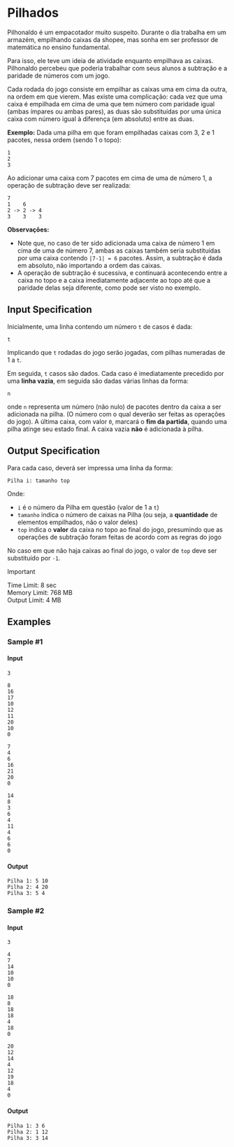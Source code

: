 # Pilhados

Pilhonaldo é um empacotador muito suspeito. Durante o dia trabalha em um armazém, empilhando caixas da shopee, mas sonha em ser professor de matemática no ensino fundamental.

Para isso, ele teve um ideia de atividade enquanto empilhava as caixas. Pilhonaldo percebeu que poderia trabalhar com seus alunos a subtração e a paridade de números com um jogo.

Cada rodada do jogo consiste em empilhar as caixas uma em cima da outra, na ordem em que vierem. Mas existe uma complicação: cada vez que uma caixa é empilhada em cima de uma que tem número com paridade igual (ambas ímpares ou ambas pares), as duas são substituídas por uma única caixa com número igual à diferença (em absoluto) entre as duas.

**Exemplo:**
Dada uma pilha em que foram empilhadas caixas com 3, 2 e 1 pacotes, nessa ordem (sendo 1 o topo):
  
```text
1 
2 
3 
```

Ao adicionar uma caixa com 7 pacotes em cima de uma de número 1, a operação de subtração deve ser realizada:

```text
7    
1    6
2 -> 2 -> 4
3    3    3
```

**Observações:**

- Note que, no caso de ter sido adicionada uma caixa de número 1 em cima de uma de número 7, ambas as caixas também seria substituídas por uma caixa contendo `|7-1| = 6` pacotes. Assim, a subtração é dada em absoluto, não importando a ordem das caixas.
- A operação de subtração é sucessiva, e continuará acontecendo entre a caixa no topo e a caixa imediatamente adjacente ao topo até que a paridade delas seja diferente, como pode ser visto no exemplo.

## Input Specification

Inicialmente, uma linha contendo um número `t` de casos é dada:

```text
t
```

Implicando que `t` rodadas do jogo serão jogadas, com pilhas numeradas de 1 a `t`.

Em seguida, `t` casos são dados. Cada caso é imediatamente precedido por uma **linha vazia**, em seguida são dadas várias linhas da forma:

```text
n
```

onde `n` representa um número (não nulo) de pacotes dentro da caixa a ser adicionada na pilha. (O número com o qual deverão ser feitas as operações do jogo). A última caixa, com valor `0`, marcará o **fim da partida**, quando uma pilha atinge seu estado final. A caixa vazia **não** é adicionada à pilha.

## Output Specification

Para cada caso, deverá ser impressa uma linha da forma:

```text
Pilha i: tamanho top
```

Onde:

- `i` é o número da Pilha em questão (valor de 1 a `t`)
- `tamanho` indica o número de caixas na Pilha (ou seja, a **quantidade** de elementos empilhados, não o valor deles)
- `top` indica o **valor** da caixa no topo ao final do jogo, presumindo que as operações de subtração foram feitas de acordo com as regras do jogo

No caso em que não haja caixas ao final do jogo, o valor de `top` deve ser substituído por `-1`.

> [!IMPORTANT]
> Time Limit: 8 sec  
> Memory Limit: 768 MB  
> Output Limit: 4 MB

## Examples

### Sample #1

#### Input

```text
3

8
16
17
10
12
11
20
10
0

7
4
6
16
21
20
0

14
8
3
6
4
11
4
6
6
0
```

#### Output

```text
Pilha 1: 5 10
Pilha 2: 4 20
Pilha 3: 5 4
```

### Sample #2

#### Input

```text
3

4
7
14
10
10
0

18
8
18
18
4
18
0

20
12
14
4
12
19
18
4
0
```

#### Output

```text
Pilha 1: 3 6
Pilha 2: 1 12
Pilha 3: 3 14
```
